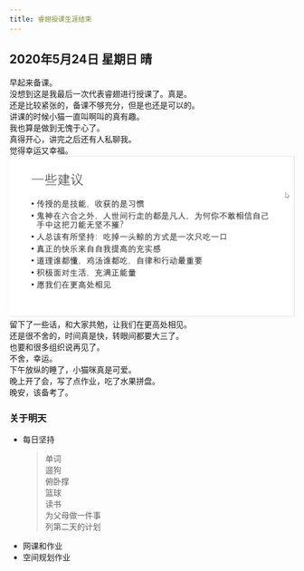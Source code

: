 ```yaml
---
title: 睿翅授课生涯结束
---
```

## 2020年5月24日 星期日 晴
早起来备课。  
没想到这是我最后一次代表睿翅进行授课了。真是。  
还是比较紧张的，备课不够充分，但是也还是可以的。  
讲课的时候小猫一直叫啊叫的真有趣。  
我也算是做到无愧于心了。  
真得开心，讲完之后还有人私聊我。  
觉得幸运又幸福。  
<img src = "/assets/image/2020-5-24-1.jpg">  
留下了一些话，和大家共勉，让我们在更高处相见。  
还是很不舍的，时间真是快，转眼间都要大三了。  
也要和很多组织说再见了。  
不舍，幸运。  
下午放纵的睡了，小猫咪真是可爱。  
晚上开了会，写了点作业，吃了水果拼盘。  
晚安，该备考了。  
### 关于明天
* 每日坚持
	> 单词  
	> 遛狗  
	> 俯卧撑  
	> 篮球  
	> 读书  
	> 为父母做一件事  
	> 列第二天的计划  
* 网课和作业  
* 空间规划作业  